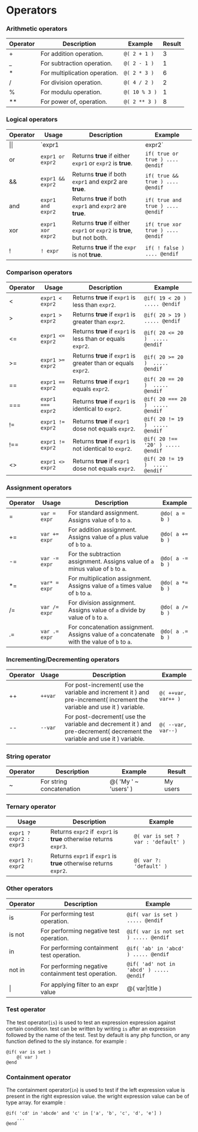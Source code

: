 
Operators
=========

### Arithmetic operators

| Operator | Description                   | Example       | Result |
| -------- | ----------------------------- | ------------- | ------ |
| +        | For addition operation.       | `@( 2 + 1 )`  | 3      |
| _        | For subtraction operation.    | `@( 2 - 1 )`  | 1      |
| *        | For multiplication operation. | `@( 2 * 3 )`  | 6      |
| /        | For division operation.       | `@( 4 / 2 )`  | 2      |
| %        | For modulu operation.         | `@( 10 % 3 )` | 1      |
| **       | For power of, operation.      | `@( 2 ** 3 )` | 8      |

### Logical operators

| Operator | Usage             | Description                              | Example                           |
| -------- | ----------------- | ---------------------------------------- | --------------------------------- |
| \|\|     | `expr1 || expr2`  | Returns **true** if either `expr1` or `expr2` is **true**. | `if( true || true ) .... @endif`  |
| or       | `expr1 or expr2`  | Returns **true** if either `expr1` or `expr2`  is **true**. | `if( true or true ) .... @endif`  |
| &&       | `expr1 && expr2`  | Returns **true** if both `expr1` and expr2  are **true**. | `if( true && true ) .... @endif`  |
| and      | `expr1 and expr2` | Returns **true** if both `expr1` and `expr2`  are **true**. | `if( true and true ) .... @endif` |
| xor      | `expr1 xor expr2` | Returns **true** if either `expr1` or `expr2`  is **true**, but not both. | `if( true xor true ) .... @endif` |
| !        | `! expr`          | Returns **true** if the `expr`  is not **true**. | `if( ! false ) .... @endif`       |

### Comparison operators

| Operator | Usage             | Description                              | Example                           |
| :------- | ----------------- | ---------------------------------------- | --------------------------------- |
| <        | `expr1 < expr2`   | Returns **true** if `expr1` is less than `expr2`. | `@if( 19 < 20 )  ..... @endif`    |
| >        | `expr1 > expr2`   | Returns **true** if `expr1` is greater than `expr2`. | `@if( 20 > 19 )  ..... @endif`    |
| <=       | `expr1 <= expr2`  | Returns **true** if `expr1` is less than or equals `expr2`. | `@if( 20 <= 20 )  ..... @endif`   |
| >=       | `expr1 >= expr2`  | Returns **true** if `expr1` is greater than or equals `expr2`. | `@if( 20 >= 20 )  ..... @endif`   |
| ==       | `expr1 == expr2`  | Returns **true** if `expr1` equals `expr2`. | `@if( 20 == 20 )  ..... @endif`   |
| ===      | `expr1 === expr2` | Returns **true** if `expr1` is identical to `expr2`. | `@if( 20 === 20 )  ..... @endif`  |
| !=       | `expr1 != expr2`  | Returns **true** if `expr1` dose not equals `expr2`. | `@if( 20 != 19 )  ..... @endif`   |
| !==      | `expr1 != expr2`  | Returns **true** if `expr1` is not identical to `expr2`. | `@if( 20 !== '20' ) ..... @endif` |
| <>       | `expr1 <> expr2`  | Returns **true** if `expr1` dose not equals `expr2`. | `@if( 20 != 19 )  ..... @endif`   |

### Assignment operators

| Operator | Usage         | Description                              | Example         |
| -------- | ------------- | ---------------------------------------- | --------------- |
| =        | `var = expr`  | For standard assignment. Assigns value of `b` to `a`. | `@do( a = b )`  |
| +=       | `var += expr` | For addition assignment. Assigns value of `a` plus value of `b` to `a`. | `@do( a += b )` |
| -=       | `var -= expr` | For the subtraction  assignment. Assigns value of `a` minus value of `b` to `a`. | `@do( a -= b )` |
| *=       | `var* = expr` | For multiplication assignment. Assigns value of `a` times value of `b` to `a`. | `@do( a *= b )` |
| /=       | `var /= expr` | For division assignment. Assigns value of `a` divide by value of `b` to `a`. | `@do( a /= b )` |
| .=       | `var .= expr` | For concatenation assignment. Assigns value of `a` concatenate  with the value of `b` to `a`. | `@do( a .= b )` |

### Incrementing/Decrementing operators

| Operator | Usage   | Description                              | Example             |
| -------- | ------- | ---------------------------------------- | ------------------- |
| ++       | `++var` | For post-increment( use the variable and increment it ) and pre-increment( increment the variable and use it ) variable. | `@( ++var, var++ )` |
| --       | `--var` | For post-decrement( use the variable and decrement it ) and pre-decrement( decrement the variable and use it ) variable. | `@( --var, var--)`  |

### String operator

| Operator | Description              | Example              | Result   |
| -------- | ------------------------ | -------------------- | -------- |
| ~        | For string concatenation | @( 'My ' ~ 'users' ) | My users |

### Ternary operator

| Usage                   | Description                              | Example                             |
| ----------------------- | ---------------------------------------- | ----------------------------------- |
| `expr1 ? expr2 : expr3` | Returns `expr2` if` expr1`  is **true** otherwise returns `expr3`. | `@( var is set ? var : 'default' )` |
| `expr1 ?: expr2`        | Returns `expr1` if `expr1`  is **true** otherwise returns `expr2`. | `@( var ?: 'default' )`             |

### Other operators

| Operator | Description                              | Example                                  |
| -------- | ---------------------------------------- | ---------------------------------------- |
| is       | For performing test operation.           | `@if( var is set ) ..... @endif`         |
| is not   | For performing negative test operation.  | `@if( var is not set ) ..... @endif`     |
| in       | For performing containment test operation. | `@if( 'ab' in 'abcd' ) ..... @endif`     |
| not in   | For performing negative containment test operation. | `@if( 'ad' not in 'abcd' ) ..... @endif` |
| \|       | For applying filter to an expr value     | @( var\|title )                          |

### Test operator

The test operator(`is`)  is used to test an expression expression against certain condition. test can be written by writing `is` after an expression followed by the name of the test. Test by default is any php function, or any function defined to the sly instance. for example :

```
@if( var is set )
	@( var )
@end
```

### Containment operator

The containment operator(`in`) is used to test if the left expression value is present in the right expression value. the wright expression value can be of type array. for example :

```
@if( 'cd' in 'abcde' and 'c' in ['a', 'b', 'c', 'd', 'e'] )
	...
@end
```